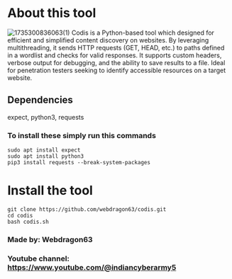 # About this tool
![1735300836063(1)](https://github.com/user-attachments/assets/22d972db-3098-4a1c-b4a8-51bce3d98aaf)
Codis is a Python-based tool which designed for efficient and simplified content discovery on websites. By leveraging multithreading, it sends HTTP requests (GET, HEAD, etc.) to paths defined in a wordlist and checks for valid responses. It supports custom headers, verbose output for debugging, and the ability to save results to a file. Ideal for penetration testers seeking to identify accessible resources on a target website.

## Dependencies 
expect, python3, requests

### To install these simply run this commands
```shell
sudo apt install expect
sudo apt install python3
pip3 install requests --break-system-packages
```
# Install the tool

```shell
git clone https://github.com/webdragon63/codis.git
cd codis
bash codis.sh
```

### Made by: Webdragon63
### Youtube channel: https://www.youtube.com/@indiancyberarmy5
